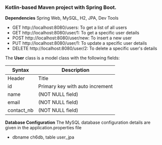 ### Kotlin-based Maven project with Spring Boot. 
**Dependencies** Spring Web, MySQL, H2, JPA, Dev Tools

* GET http://localhost:8080/users: To get a list of all users
* GET http://localhost:8080/user/1: To get a specific user details
* POST http://localhost:8080/user/new: To insert a new user
* PUT http://localhost:8080/user/1: To update a specific user details
* DELETE http://localhost:8080/user/2: To delete a specific user's details

The **User** class is a model class with the following fields:

| Syntax | Description |
| ----------- | ----------- |
| Header | Title |
| id     | Primary key with auto increment |
| name   | (NOT NULL field)|
| email  | (NOT NULL field)|
| contact_nb| (NOT NULL field)|

**Database Configuration**
The MySQL database configuration details are given in the application.properties file
- dbname ch6db, table user_jpa